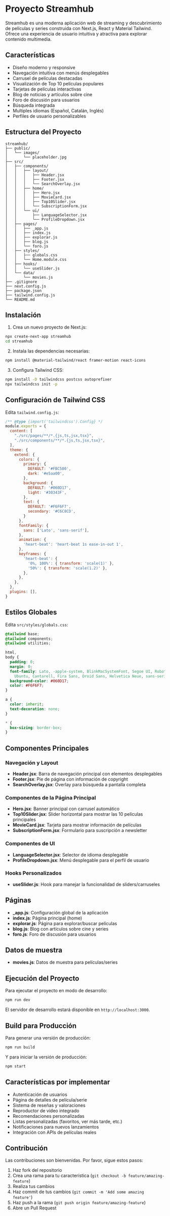 # Proyecto Streamhub

Streamhub es una moderna aplicación web de streaming y descubrimiento de películas y series construida con Next.js, React y Material Tailwind. Ofrece una experiencia de usuario intuitiva y atractiva para explorar contenido multimedia.

## Características

- Diseño moderno y responsive
- Navegación intuitiva con menús desplegables
- Carrusel de películas destacadas
- Visualización de Top 10 películas populares
- Tarjetas de películas interactivas
- Blog de noticias y artículos sobre cine
- Foro de discusión para usuarios
- Búsqueda integrada
- Multiples idiomas (Español, Catalán, Inglés)
- Perfiles de usuario personalizables

## Estructura del Proyecto

```
streamhub/
├── public/
│   └── images/
│       └── placeholder.jpg
├── src/
│   ├── components/
│   │   ├── layout/
│   │   │   ├── Header.jsx
│   │   │   ├── Footer.jsx
│   │   │   └── SearchOverlay.jsx
│   │   ├── home/
│   │   │   ├── Hero.jsx
│   │   │   ├── MovieCard.jsx
│   │   │   ├── Top10Slider.jsx
│   │   │   └── SubscriptionForm.jsx
│   │   └── ui/
│   │       ├── LanguageSelector.jsx
│   │       └── ProfileDropdown.jsx
│   ├── pages/
│   │   ├── _app.js
│   │   ├── index.js
│   │   ├── explorar.js
│   │   ├── blog.js
│   │   └── foro.js
│   ├── styles/
│   │   ├── globals.css
│   │   └── Home.module.css
│   ├── hooks/
│   │   └── useSlider.js
│   └── data/
│       └── movies.js
├── .gitignore
├── next.config.js
├── package.json
├── tailwind.config.js
└── README.md
```

## Instalación

1. Crea un nuevo proyecto de Next.js:
```bash
npx create-next-app streamhub
cd streamhub
```

2. Instala las dependencias necesarias:
```bash
npm install @material-tailwind/react framer-motion react-icons
```

3. Configura Tailwind CSS:
```bash
npm install -D tailwindcss postcss autoprefixer
npx tailwindcss init -p
```

## Configuración de Tailwind CSS

Edita `tailwind.config.js`:
```javascript
/** @type {import('tailwindcss').Config} */
module.exports = {
  content: [
    "./src/pages/**/*.{js,ts,jsx,tsx}",
    "./src/components/**/*.{js,ts,jsx,tsx}",
  ],
  theme: {
    extend: {
      colors: {
        primary: {
          DEFAULT: '#FBC500',
          dark: '#e5aa00',
        },
        background: {
          DEFAULT: '#060D17',
          light: '#30343F',
        },
        text: {
          DEFAULT: '#F6F6F7',
          secondary: '#C6C8CD',
        }
      },
      fontFamily: {
        sans: ['Lato', 'sans-serif'],
      },
      animation: {
        'heart-beat': 'heart-beat 1s ease-in-out 1',
      },
      keyframes: {
        'heart-beat': {
          '0%, 100%': { transform: 'scale(1)' },
          '50%': { transform: 'scale(1.2)' },
        },
      },
    },
  },
  plugins: [],
}
```

## Estilos Globales

Edita `src/styles/globals.css`:
```css
@tailwind base;
@tailwind components;
@tailwind utilities;

html,
body {
  padding: 0;
  margin: 0;
  font-family: Lato, -apple-system, BlinkMacSystemFont, Segoe UI, Roboto, Oxygen,
    Ubuntu, Cantarell, Fira Sans, Droid Sans, Helvetica Neue, sans-serif;
  background-color: #060D17;
  color: #F6F6F7;
}

a {
  color: inherit;
  text-decoration: none;
}

* {
  box-sizing: border-box;
}
```

## Componentes Principales

### Navegación y Layout

- **Header.jsx**: Barra de navegación principal con elementos desplegables
- **Footer.jsx**: Pie de página con información de copyright
- **SearchOverlay.jsx**: Overlay para búsqueda a pantalla completa

### Componentes de la Página Principal

- **Hero.jsx**: Banner principal con carrusel automático
- **Top10Slider.jsx**: Slider horizontal para mostrar las 10 películas principales
- **MovieCard.jsx**: Tarjeta para mostrar información de películas
- **SubscriptionForm.jsx**: Formulario para suscripción a newsletter

### Componentes de UI

- **LanguageSelector.jsx**: Selector de idioma desplegable
- **ProfileDropdown.jsx**: Menú desplegable para el perfil de usuario

### Hooks Personalizados

- **useSlider.js**: Hook para manejar la funcionalidad de sliders/carruseles

## Páginas

- **_app.js**: Configuración global de la aplicación
- **index.js**: Página principal (home)
- **explorar.js**: Página para explorar/buscar películas
- **blog.js**: Blog con artículos sobre cine y series
- **foro.js**: Foro de discusión para usuarios

## Datos de muestra

- **movies.js**: Datos de muestra para películas/series

## Ejecución del Proyecto

Para ejecutar el proyecto en modo de desarrollo:

```bash
npm run dev
```

El servidor de desarrollo estará disponible en `http://localhost:3000`.

## Build para Producción

Para generar una versión de producción:

```bash
npm run build
```

Y para iniciar la versión de producción:

```bash
npm start
```

## Características por implementar

- Autenticación de usuarios
- Página de detalles de película/serie
- Sistema de reseñas y valoraciones
- Reproductor de vídeo integrado
- Recomendaciones personalizadas
- Listas personalizadas (favoritos, ver más tarde, etc.)
- Notificaciones para nuevos lanzamientos
- Integración con APIs de películas reales

## Contribución

Las contribuciones son bienvenidas. Por favor, sigue estos pasos:

1. Haz fork del repositorio
2. Crea una rama para tu característica (`git checkout -b feature/amazing-feature`)
3. Realiza tus cambios
4. Haz commit de tus cambios (`git commit -m 'Add some amazing feature'`)
5. Haz push a la rama (`git push origin feature/amazing-feature`)
6. Abre un Pull Request